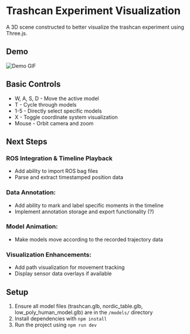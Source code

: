 # Trashcan Experiment Visualization
A 3D scene constructed to better visualize the trashcan experiment using Three.js.

## Demo
![Demo GIF](trashcan.gif)

## Basic Controls
- W, A, S, D - Move the active model
- T - Cycle through models
- 1-5 - Directly select specific models
- X - Toggle coordinate system visualization
- Mouse - Orbit camera and zoom

## Next Steps
### ROS Integration & Timeline Playback
- Add ability to import ROS bag files
- Parse and extract timestamped position data

### Data Annotation:
- Add ability to mark and label specific moments in the timeline
- Implement annotation storage and export functionality (?)

### Model Animation:
- Make models move according to the recorded trajectory data

### Visualization Enhancements:
- Add path visualization for movement tracking
- Display sensor data overlays if available

## Setup
1. Ensure all model files (trashcan.glb, nordic_table.glb, low_poly_human_model.glb) are in the `/models/` directory
2. Install dependencies with `npm install`
3. Run the project using `npm run dev`
